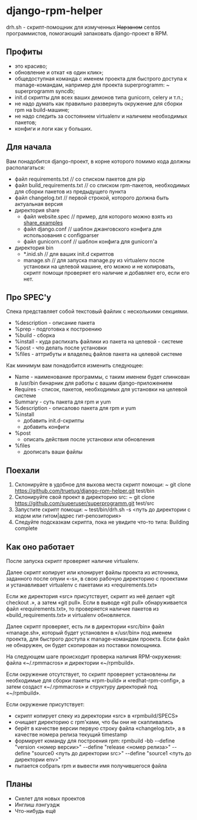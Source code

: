 django-rpm-helper
=================

drh.sh - скрипт-помощник для измученных ~~Нарзаном~~ centos программистов, помогающий запаковать django-проект в RPM.

Профиты
-------

- это красиво;
- обновление и откат «в один клик»;
- общедоступная команда с именем проекта для быстрого доступа к manage-командам, например для проекта superprogramm: ~ superprogramm syncdb;
- init.d скрипты для всех ваших демонов типа gunicorn, celery и т.п.;
- не надо думать как правильно развернуть окружение для сборки rpm на build-машине;
- не надо следить за состоянием virtualenv и наличием необходимых пакетов;
- конфиги и логи как у больших.

Для начала
----------

Вам понадобится django-проект, в корне которого помимо кода должны располагаться:

- файл requirements.txt // со списком пакетов для pip
- файл build_requirements.txt // со списком rpm-пакетов, необходимых для сборки пакетов из предыдущего пункта
- файл changelog.txt // первой строкой, которого должна быть актуальная версия
- директория share
	- файл website.spec // пример, для которого можно взять из [share_examples](https://github.com/truetug/django-rpm-helper/blob/master/share_examples/superprogramm.spec)
	- файл django.conf // шаблон джанговского конфига для использования с configparser
	- файл gunicorn.conf // шаблон конфига для gunicorn'а
- директория bin
	- *.inid.sh // для ваших init.d скриптов
	- manage.sh // для запуска manage.py из virtualenv после установки на целевой машине, его можно и не копировать, скрипт помощи проверяет его наличие и добавляет его, если его нет.
	
Про SPEC'у
----------

Спека представляет собой текстовый файлик с несколькими секциями.

- %description - описание пакета
- %prep - подготовка к построению
- %build - сборка
- %install - куда распихать файлики из пакета на целевой - системе
- %post - что делать после установки
- %files - аттрибуты и владелец файлов пакета на целевой системе

Как минимум вам понадобится изменить следующее:

- Name - наименование программы, с таким именем будет слинкован в /usr/bin бинарник для работы с вашим django-приложением
- Requires - список, пакетов, необходимых для установки на целевой системе
- Summary - суть пакета для rpm и yum
- %description - описалово пакета для rpm и yum
- %install
	- добавить init.d-скрипты
	- добавить конфиги
- %post
	- описать действия после установки или обновления
- %files
	- доописать ваши файлы
	
Поехали
-------

1. Склонируйте в удобное для выхова места скрипт помощи: ~ git clone https://github.com/truetug/django-rpm-helper.git test/bin
1. Склонируйте свой проект в директорию src: ~ git clone https://github.com/superuser/superprogramm.git test/src
1. Запустите скрипт помощи: ~ test/bin/drh.sh -s <путь до директории с кодом или гитом|адрес гит-репозитория>
1. Следуйте подсказкам скрипта, пока не увидите что-то типа: Building complete

Как оно работает
----------------

После запуска скрипт проверяет наличие virtualenv.

Далее скрипт копирует или клонирует файлы проекта из источника, заданного после опуии «-s», в свою рабочую директорию с проектами и устанавливает virtualenv с пакетами из «requirements.txt»

Если же директория «src» присутствует, скрипт из неё делает «git checkout .», а затем «git pull». Если в выводе «git pull» обнаруживается файл «requirements.txt», то проверяется наличие пакетов из «build_requirements.txt» и virtualenv обновляется.

Далее скрипт проверяет, есть ли в директории «src/bin» файл «manage.sh», который будет установлен в «/usr/bin» под именем проекта, для быстрого доступа к manage-командам проекта. Если файл не обнаружен, он будет скопирован из поставки помощника.

На следующем шаге происходит проверка наличия RPM-окружения: файла «~/.rpmmacros» и директории «~/rpmbuild». 

Если окружение отсутствует, то скрипт проверяет установлены ли необходимые для сборки пакеты «rpm-build» и «redhat-rpm-config», а затем создаст «~/.rpmmacros» и структуру директорий под «~/rpmbuild».

Если окружение присутствует:

- скрипт копирует спеку из директории «src» в «rpmbuild/SPECS»
- очищает директорию с rpm'ками, что бы они не скапливались
- берёт в качестве версии первую строку файла «changelog.txt», а в качестве номера релиза текущий timestamp
- формирует команду для построения rpm: rpmbuild -bb --define "version <номер версии>" --define "release <номер релиза>" --define "source0 <путь до директории src>" --define "source1 <путь до директории env>"
- пытается собрать rpm и вывести имя получившегося файла

Планы
-----

- Скелет для новых проектов
- Инглиш лэнгуэдж
- Что-нибудь ещё